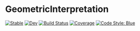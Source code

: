 # GeometricInterpretation

[![Stable](https://img.shields.io/badge/docs-stable-blue.svg)](https://shalinkpatel.github.io/GeometricInterpretation.jl/stable)
[![Dev](https://img.shields.io/badge/docs-dev-blue.svg)](https://shalinkpatel.github.io/GeometricInterpretation.jl/dev)
[![Build Status](https://github.com/shalinkpatel/GeometricInterpretation.jl/workflows/CI/badge.svg)](https://github.com/shalinkpatel/GeometricInterpretation.jl/actions)
[![Coverage](https://codecov.io/gh/shalinkpatel/GeometricInterpretation.jl/branch/master/graph/badge.svg)](https://codecov.io/gh/shalinkpatel/GeometricInterpretation.jl)
[![Code Style: Blue](https://img.shields.io/badge/code%20style-blue-4495d1.svg)](https://github.com/invenia/BlueStyle)

